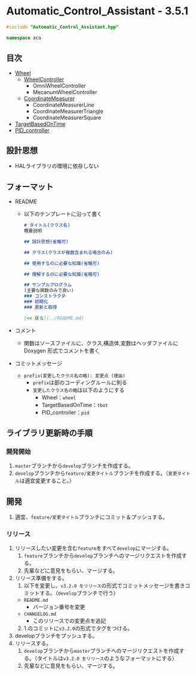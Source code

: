 # Automatic_Control_Assistant - 3.5.1
```c++
#include "Automatic_Control_Assistant.hpp"
```

```c++
namespace aca
```

## 目次
- [Wheel](wheel/README.md)
  - [WheelController](wheel/wheel_controller/README.md)
    - OmniWheelController
    - MecanumWheelController
  - [CoordinateMeasurer](wheel/coordinate_measurer/README.md)
    - CoordinateMeasurerLine
    - CoordinateMeasurerTriangle
    - CoordinateMeasurerSquare
- [TargetBasedOnTime](target_based_on_time/README.md)
- [PID_controller](pid_controller/README.md)

## 設計思想
- HALライブラリの環境に依存しない

## フォーマット
- README
  - 以下のテンプレートに沿って書く
    ```md
    # タイトル(クラス名)
    概要説明

    ## 設計思想(省略可)

    ## クラス(クラスが複数含まれる場合のみ) 

    ## 使用するのに必要な知識(省略可)

    ## 理解するのに必要な知識(省略可)

    ## サンプルプログラム
    (主要な関数のみで良い)
    ### コンストラクタ
    ### 初期化
    ### 更新と取得

    [<< 戻る](../README.md)
    ```

- コメント
  - 関数はソースファイルに、クラス,構造体,変数はヘッダファイルに Doxygen 形式でコメントを書く

- コミットメッセージ
  - `prefix(変更したクラス名の略): 変更点 (理由)`
    - `prefix`は部のコーディングルールに則る
    - `変更したクラス名の略`は以下のようにする
      - Wheel：`wheel`
      - TargetBasedOnTime：`tbot`
      - PID_controller：`pid`

## ライブラリ更新時の手順
### 開発開始
1. `master`ブランチから`develop`ブランチを作成する。
2. `develop`ブランチから`feature/変更タイトル`ブランチを作成する。（`変更タイトル`は適宜変更すること。）
## 開発
1. 適宜、`feature/変更タイトル`ブランチにコミット＆プッシュする。
### リリース
1. リリースしたい変更を含む`feature`をすべて`develop`にマージする。
   1. `feature`ブランチから`develop`ブランチへのマージリクエストを作成する。
   2. 先輩などに意見をもらい、マージする。
2. リリース準備をする。
   1. 以下を変更し、`v3.2.0 をリリース`の形式でコミットメッセージを書きコミットする。（`develop`ブランチで行う）
     - `README.md`
       - バージョン番号を変更
     - `CHANGELOG.md`
       - このリリースでの変更点を追記
   2. 1.のコミットに`v3.2.0`の形式でタグをつける。
3. developブランチをプッシュする。
4. リリースする。
   1. `develop`ブランチから`master`ブランチへのマージリクエストを作成する。（タイトルは`v3.2.0 をリリース`のようなフォーマットにする）
   2. 先輩などに意見をもらい、マージする。
